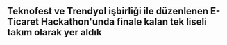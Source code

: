 <h2>Teknofest ve Trendyol işbirliği ile düzenlenen E-Ticaret Hackathon'unda finale kalan tek liseli takım olarak yer aldık</h2>
